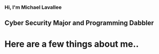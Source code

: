 ### Hi, I'm Michael Lavallee
## Cyber Security Major and Programming Dabbler
# Here are a few things about me..
<!--
**lavalleee/lavalleee** is a ✨ _special_ ✨ repository because its `README.md` (this file) appears on your GitHub profile.

Here are some ideas to get you started:

#** 🍂 Massachusetts | 413
#** 💻 Technology Enthusiast
#** 🔧 Automotive Mechanics 
#** 🐍 Python Geek

-->

